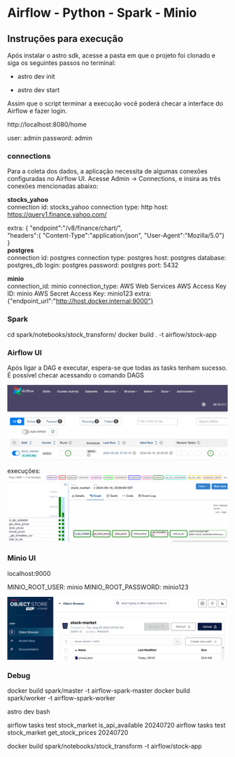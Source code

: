 # Airflow - Python - Spark - Minio
## Instruções para execução

Após instalar o astro sdk, acesse a pasta em que o projeto foi clonado e siga os seguintes passos no terminal:

* astro dev init <br>

* astro dev start <br>

Assim que o script terminar a execução você poderá checar a interface do Airflow e fazer login.

http://localhost:8080/home

user: admin
password: admin

### connections
Para a coleta dos dados, a aplicação necessita de algumas conexões configuradas no Airflow UI. Acesse Admin -> Connections, e insira as três conexões mencionadas abaixo:

**stocks_yahoo** <br>
connection id: stocks_yahoo
connection type: http
host: https://query1.finance.yahoo.com/

extra: {
"endpoint":"/v8/finance/chart/",  
"headers":{
  "Content-Type":"application/json",
  "User-Agent":"Mozilla/5.0"}
}  <br>
**postgres** <br>
connection id: postgres
connection type: postgres
host: postgres
database: postgres_db
login: postgres
password: postgres
port: 5432 <br>

**minio** <br>
connection_id: minio
connection_type: AWS Web Services
AWS Access Key ID: minio
AWS Secret Access Key: minio123
extra: {"endpoint_url":"http://host.docker.internal:9000"} <br>

### Spark
cd spark/notebooks/stock_transform/
docker build . -t airflow/stock-app

### Airflow UI
Após ligar a DAG e executar, espera-se que todas as tasks tenham sucesso. É possível checar acessando o comando DAGS

![alt text](imagens/dags.png)

execuções:
![alt text](imagens/execucoes.png)

### Minio UI
localhost:9000

MINIO_ROOT_USER: minio
MINIO_ROOT_PASSWORD: minio123

![alt text](imagens/minio.png)


### Debug

docker build spark/master -t airflow-spark-master
docker build spark/worker -t airflow-spark-worker

astro dev bash

airflow tasks test stock_market is_api_available 20240720
airflow tasks test stock_market get_stock_prices 20240720

docker build spark/notebooks/stock_transform -t airflow/stock-app